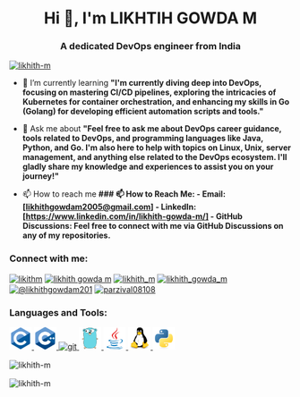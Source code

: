 <h1 align="center">Hi 👋, I'm LIKHTIH GOWDA M</h1>
<h3 align="center">A dedicated DevOps engineer from India</h3>

<p align="left"> <a href="https://github.com/ryo-ma/github-profile-trophy"><img src="https://github-profile-trophy.vercel.app/?username=likhith-m" alt="likhith-m" /></a> </p>

- 🌱 I’m currently learning **"I'm currently diving deep into DevOps, focusing on mastering CI/CD pipelines, exploring the intricacies of Kubernetes for container orchestration, and enhancing my skills in Go (Golang) for developing efficient automation scripts and tools."**

- 💬 Ask me about **"Feel free to ask me about DevOps career guidance, tools related to DevOps, and programming languages like Java, Python, and Go. I'm also here to help with topics on Linux, Unix, server management, and anything else related to the DevOps ecosystem. I'll gladly share my knowledge and experiences to assist you on your journey!"**

- 📫 How to reach me **### 📫 How to Reach Me: - **Email**: [likhithgowdam2005@gmail.com] - **LinkedIn**: [https://www.linkedin.com/in/likhith-gowda-m/] - **GitHub Discussions**: Feel free to connect with me via GitHub Discussions on any of my repositories.**

<h3 align="left">Connect with me:</h3>
<p align="left">
<a href="https://twitter.com/likithm" target="blank"><img align="center" src="https://raw.githubusercontent.com/rahuldkjain/github-profile-readme-generator/master/src/images/icons/Social/twitter.svg" alt="likithm" height="30" width="40" /></a>
<a href="https://linkedin.com/in/likhith gowda m" target="blank"><img align="center" src="https://raw.githubusercontent.com/rahuldkjain/github-profile-readme-generator/master/src/images/icons/Social/linked-in-alt.svg" alt="likhith gowda m" height="30" width="40" /></a>
<a href="https://stackoverflow.com/users/likhith_m" target="blank"><img align="center" src="https://raw.githubusercontent.com/rahuldkjain/github-profile-readme-generator/master/src/images/icons/Social/stack-overflow.svg" alt="likhith_m" height="30" width="40" /></a>
<a href="https://www.leetcode.com/likhith_gowda_m" target="blank"><img align="center" src="https://raw.githubusercontent.com/rahuldkjain/github-profile-readme-generator/master/src/images/icons/Social/leet-code.svg" alt="likhith_gowda_m" height="30" width="40" /></a>
<a href="https://www.hackerearth.com/@likhithgowdam201" target="blank"><img align="center" src="https://raw.githubusercontent.com/rahuldkjain/github-profile-readme-generator/master/src/images/icons/Social/hackerearth.svg" alt="@likhithgowdam201" height="30" width="40" /></a>
<a href="https://discord.gg/parzival08108" target="blank"><img align="center" src="https://raw.githubusercontent.com/rahuldkjain/github-profile-readme-generator/master/src/images/icons/Social/discord.svg" alt="parzival08108" height="30" width="40" /></a>
</p>

<h3 align="left">Languages and Tools:</h3>
<p align="left"> <a href="https://www.cprogramming.com/" target="_blank" rel="noreferrer"> <img src="https://raw.githubusercontent.com/devicons/devicon/master/icons/c/c-original.svg" alt="c" width="40" height="40"/> </a> <a href="https://www.w3schools.com/cpp/" target="_blank" rel="noreferrer"> <img src="https://raw.githubusercontent.com/devicons/devicon/master/icons/cplusplus/cplusplus-original.svg" alt="cplusplus" width="40" height="40"/> </a> <a href="https://git-scm.com/" target="_blank" rel="noreferrer"> <img src="https://www.vectorlogo.zone/logos/git-scm/git-scm-icon.svg" alt="git" width="40" height="40"/> </a> <a href="https://golang.org" target="_blank" rel="noreferrer"> <img src="https://raw.githubusercontent.com/devicons/devicon/master/icons/go/go-original.svg" alt="go" width="40" height="40"/> </a> <a href="https://www.java.com" target="_blank" rel="noreferrer"> <img src="https://raw.githubusercontent.com/devicons/devicon/master/icons/java/java-original.svg" alt="java" width="40" height="40"/> </a> <a href="https://www.linux.org/" target="_blank" rel="noreferrer"> <img src="https://raw.githubusercontent.com/devicons/devicon/master/icons/linux/linux-original.svg" alt="linux" width="40" height="40"/> </a> <a href="https://www.python.org" target="_blank" rel="noreferrer"> <img src="https://raw.githubusercontent.com/devicons/devicon/master/icons/python/python-original.svg" alt="python" width="40" height="40"/> </a> </p>

<p><img align="center" src="https://github-readme-stats.vercel.app/api/top-langs?username=likhith-m&show_icons=true&locale=en&layout=compact" alt="likhith-m" /></p>

<p><img align="center" src="https://github-readme-streak-stats.herokuapp.com/?user=likhith-m&" alt="likhith-m" /></p>

